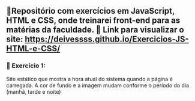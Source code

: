 📌Repositório com exercícios em JavaScript, HTML e CSS, onde treinarei front-end para as matérias da faculdade.
🔗 Link para visualizar o site: https://deivessss.github.io/Exercicios-JS-HTML-e-CSS/
---
### 📌 Exercício 1:
Site estático que mostra a hora atual do sistema quando a página é carregada. A cor de fundo e a imagem mudam conforme o período do dia (manhã, tarde e noite)
